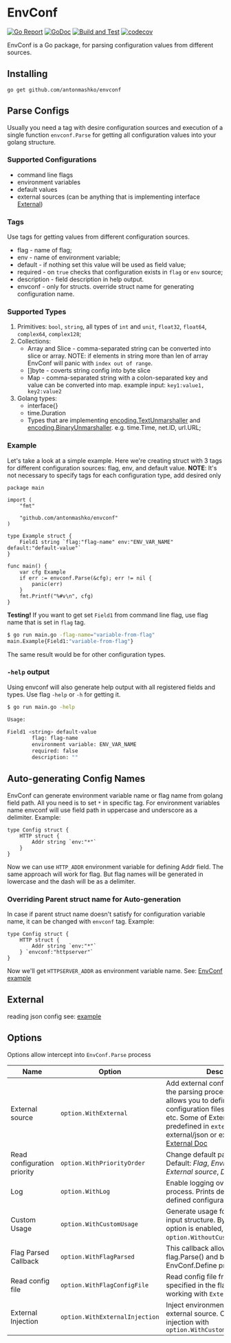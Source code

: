 # EnvConf
[![Go Report](https://goreportcard.com/badge/github.com/antonmashko/envconf)](https://goreportcard.com/report/github.com/antonmashko/envconf)
[![GoDoc](http://godoc.org/github.com/antonmashko/envconf?status.svg)](http://godoc.org/github.com/antonmashko/envconf)
[![Build and Test](https://github.com/antonmashko/envconf/actions/workflows/ci.yml/badge.svg?branch=master)](https://github.com/antonmashko/envconf/actions/workflows/ci.yml)
[![codecov](https://codecov.io/gh/antonmashko/envconf/branch/master/graph/badge.svg?token=ZdkG2flKKv)](https://codecov.io/gh/antonmashko/envconf)    

EnvConf is a Go package, for parsing configuration values from different sources. 

## Installing
```
go get github.com/antonmashko/envconf
```

## Parse Configs
Usually you need a tag with desire configuration sources and execution of a single function `envconf.Parse` for getting all configuration values into your golang structure.

### Supported Configurations
* command line flags
* environment variables
* default values
* external sources (can be anything that is implementing interface [External](https://pkg.go.dev/github.com/antonmashko/envconf#External))

### Tags
Use tags for getting values from different configuration sources.
- flag - name of flag;   
- env - name of environment variable;
- default - if nothing set this value will be used as field value; 
- required - on `true` checks that configuration exists in `flag` or `env` source;  
- description - field description in help output.
- envconf - only for structs. override struct name for generating configuration name. 

### Supported Types
1. Primitives: `bool`, `string`, all types of `int` and `unit`, `float32`, `float64`, `complex64`, `complex128`;
2. Collections:
	- Array and Slice - comma-separated string can be converted into slice or array. NOTE: if elements in string more than len of array EnvConf will panic with `index out of range`.
	- []byte - coverts string config into byte slice
	- Map - comma-separated string with a colon-separated key and value can be converted into map. example input: `key1:value1, key2:value2`
3. Golang types:
	- interface{}
	- time.Duration
	- Types that are implementing [encoding.TextUnmarshaller](https://pkg.go.dev/encoding#TextUnmarshaler) and [encoding.BinaryUnmarshaller](https://pkg.go.dev/encoding#BinaryUnmarshaler). e.g. time.Time, net.ID, url.URL;

### Example
Let's take a look at a simple example. Here we're creating struct with 3 tags for different configuration sources: flag, env, and default value. **NOTE**: It's not necessary to specify tags for each configuration type, add desired only 

```golang
package main

import (
	"fmt"

	"github.com/antonmashko/envconf"
)

type Example struct {
	Field1 string `flag:"flag-name" env:"ENV_VAR_NAME" default:"default-value"`
}

func main() {
	var cfg Example
	if err := envconf.Parse(&cfg); err != nil {
		panic(err)
	}
	fmt.Printf("%#v\n", cfg)
}
```


**Testing!**
If you want to get set `Field1` from command line flag, use flag name that is set in `flag` tag. 
```bash
$ go run main.go -flag-name="variable-from-flag"
main.Example{Field1:"variable-from-flag"}
```
The same result would be for other configuration types.

### `-help` output
Using envconf will also generate help output with all registered fields and types. Use flag `-help` or `-h` for getting it. 
```bash
$ go run main.go -help

Usage:

Field1 <string> default-value
        flag: flag-name
        environment variable: ENV_VAR_NAME
        required: false
        description: ""
```

## Auto-generating Config Names
EnvConf can generate environment variable name or flag name from golang field path. All you need is to set `*` in specific tag. For environment variables name envconf will use field path in uppercase and underscore as a delimiter. 
Example: 
```golang
type Config struct {
	HTTP struct {
		Addr string `env:"*"`
	}
}
```
Now we can use `HTTP_ADDR` environment variable for defining Addr field. 
The same approach will work for flag. But flag names will be generated in lowercase and the dash will be as a delimiter.

### Overriding Parent struct name for Auto-generation
In case if parent struct name doesn't satisfy for configuration variable name, it can be changed with `envconf` tag.
Example:
```golang
type Config struct {
	HTTP struct {
		Addr string `env:"*"`
	} `envconf:"httpserver"`
}
```
Now we'll get `HTTPSERVER_ADDR` as environment variable name.
See: [EnvConf example](example/main.go)

## External
reading json config
see: [example](example/main.go)

## Options
Options allow intercept into `EnvConf.Parse` process

Name|Option|Description
---|---|---
External source|`option.WithExternal`|Add external configuration source to the parsing process. This option allows you to define field from configuration files, remote servers, etc. Some of Externals already predefined in `external` folder, e.g. external/json or external/yaml. see: [External Doc](external/readme.md)
Read configuration priority|`option.WithPriorityOrder`|Change default parsing priority. Default: *Flag*, *Environment variable*, *External source*, *Default Value*
Log|`option.WithLog`|Enable logging over parsing process. Prints defined and not defined configuration fields
Custom Usage|`option.WithCustomUsage`|Generate usage for `-help` flag from input structure. By default this option is enabled, use `option.WithoutCustomUsage` option
Flag Parsed Callback|`option.WithFlagParsed`|This callback allow to use flags after flag.Parse() and before EnvConf.Define process
Read config file|`option.WithFlagConfigFile`|Read config file from the path specified in the flag. This option working with `External` option.
External Injection|`option.WithExternalInjection`|Inject environment variables into external source. Override default injection with `option.WithCustomExternalInjection`
